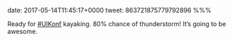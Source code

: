 date: 2017-05-14T11:45:17+0000
tweet: 863721875779792896
%%%

Ready for [#UIKonf](https://twitter.com/hashtag/UIKonf) kayaking. 80% chance of thunderstorm! It’s going to be awesome.
